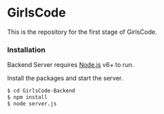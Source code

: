 # GirlsCode
This is the repository for the first  stage of GirlsCode.

### Installation
Backend Server requires [Node.js](https://nodejs.org/) v6+ to run.

Install the packages and start the server.

```sh
$ cd GirlsCode-Backend
$ npm install
$ node server.js
```